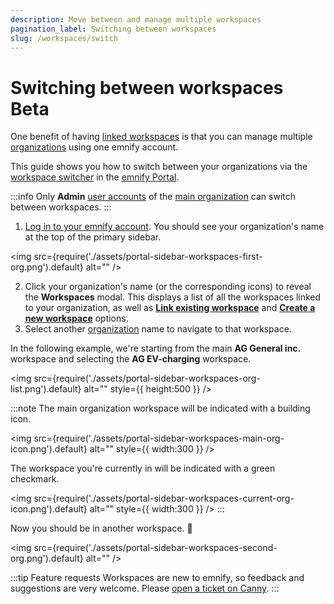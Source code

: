 ```yaml
---
description: Move between and manage multiple workspaces
pagination_label: Switching between workspaces
slug: /workspaces/switch
---
```


# Switching between workspaces <span className="theme-doc-version-badge badge badge--primary beta">Beta</span>

One benefit of having [linked workspaces](/glossary#linked-workspaces) is that you can manage multiple [organizations](/glossary#organization) using one emnify account.

This guide shows you how to switch between your organizations via the [workspace switcher](/glossary#workspace-switcher) in the [emnify Portal](https://portal.emnify.com/).

:::info
Only **Admin** [user accounts](/glossary#user-account) of the [main organization](/glossary#main-organization) can switch between workspaces.
:::

1. [Log in to your emnify account](https://portal.emnify.com/sign).
You should see your organization's name at the top of the primary sidebar.

<img
  src={require('./assets/portal-sidebar-workspaces-first-org.png').default}
  alt=""
/>

2. Click your organization's name (or the corresponding icons) to reveal the **Workspaces** modal.
This displays a list of all the workspaces linked to your organization, as well as [**Link existing workspace**](/workspaces/link) and [**Create a new workspace**](/workspaces/create) options.
3. Select another [organization](/glossary#organization) name to navigate to that workspace.

In the following example, we're starting from the main **AG General inc.** workspace and selecting the **AG EV-charging** workspace.

<img
  src={require('./assets/portal-sidebar-workspaces-org-list.png').default}
  alt=""
  style={{ height:500 }}
/>

:::note
The main organization workspace will be indicated with a building icon.

<img
  src={require('./assets/portal-sidebar-workspaces-main-org-icon.png').default}
  alt=""
  style={{ width:300 }}
/>

The workspace you're currently in will be indicated with a green checkmark.

<img
  src={require('./assets/portal-sidebar-workspaces-current-org-icon.png').default}
  alt=""
  style={{ width:300 }}
/>
:::

Now you should be in another workspace. 🎉

<img
  src={require('./assets/portal-sidebar-workspaces-second-org.png').default}
  alt=""
/>

:::tip Feature requests
Workspaces are new to emnify, so feedback and suggestions are very welcome.
Please [open a ticket on Canny](https://emnify.canny.io/).
:::
